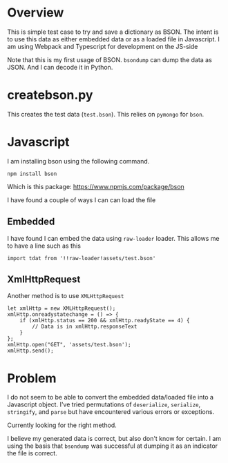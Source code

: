 # Overview
This is simple test case to try and save a dictionary as BSON. The intent is to use this data as either embedded data or as a loaded file in Javascript. I am using Webpack and Typescript for development on the JS-side

Note that this is my first usage of BSON. `bsondump` can dump the data as JSON. And I can decode it in Python.

# createbson.py
This creates the test data (`test.bson`). This relies on `pymongo` for `bson`.

# Javascript
I am installing bson using the following command. 

```
npm install bson
```

Which is this package:
https://www.npmjs.com/package/bson

I have found a couple of ways I can can load the file

## Embedded
I have found I can embed the data using `raw-loader` loader. This allows me to have a line such as this

```
import tdat from '!!raw-loader!assets/test.bson'
```

## XmlHttpRequest
Another method is to use `XMLHttpRequest`

```
let xmlHttp = new XMLHttpRequest();
xmlHttp.onreadystatechange = () => {
    if (xmlHttp.status == 200 && xmlHttp.readyState == 4) {
        // Data is in xmlHttp.responseText
    }
};
xmlHttp.open("GET", 'assets/test.bson');
xmlHttp.send();
```

# Problem
I do not seem to be able to convert the embedded data/loaded file into a Javascript object. I've tried permutations of `deserialize`, `serialize`, `stringify`, and `parse` but have encountered various errors or exceptions.

Currently looking for the right method. 

I believe my generated data is correct, but also don't know for certain. I am using the basis that `bsondump` was successful at dumping it as an indicator the file is correct.
